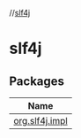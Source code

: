 //[slf4j](index.md)

# slf4j

## Packages

| Name |
|---|
| [org.slf4j.impl](slf4j/org.slf4j.impl/index.md) |
